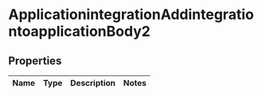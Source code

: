 # ApplicationintegrationAddintegrationtoapplicationBody2

## Properties
Name | Type | Description | Notes
------------ | ------------- | ------------- | -------------
